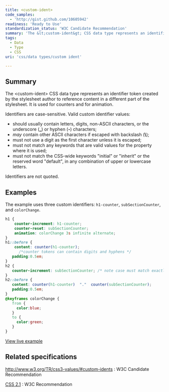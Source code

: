 ```yaml
---
title: <custom-ident>
code_samples:
  - 'http://gist.github.com/10605942'
readiness: 'Ready to Use'
standardization_status: 'W3C Candidate Recommendation'
summary: 'The &lt;custom-ident&gt; CSS data type represents an identifier token created by the stylesheet author to reference content in a different part of the stylesheet.  It is used for counters and for animation.'
tags:
  - Data
  - Type
  - CSS
uri: 'css/data types/custom ident'

---
```

## <span>Summary</span>

The &lt;custom-ident&gt; CSS data type represents an identifier token created by the stylesheet author to reference content in a different part of the stylesheet. It is used for counters and for animation.

 Identifiers are case-sensitive. Valid custom identifier values:

-   should usually contain letters, digits, non-ASCII characters, or the underscore (**\_**) or hyphen (**-**) characters;
-   *may* contain other ASCII characters if escaped with backslash (**\\**);
-   must not use a digit as the first character unless it is escaped;
-   must not match any keywords that are valid values for the property where it is used;
-   must not match the CSS-wide keywords "initial" or "inherit" or the reserved word "default", in any combination of upper or lowercase letters.

Identifiers are not quoted.

## <span>Examples</span>

The example uses three custom identifiers: `h1-counter`, `subSectionCounter`, and `colorChange`.

``` css
h1 {
    counter-increment: h1-counter;
    counter-reset: subSectionCounter;
    animation: colorChange 3s infinite alternate;
}
h1::before {
    content: counter(h1-counter);
      /*counter tokens can contain digits and hyphens */
   padding:0.5em;
}
h2 {
   counter-increment: subSectionCounter; /* note case must match exactly */
}
h2::before {
   content: counter(h1-counter)  "."  counter(subSectionCounter);
   padding:0.5em;
}
@keyframes colorChange {
   from {
     color:blue;
   }
   to {
     color:green;
   }
}
```

[View live example](http://code.webplatform.org/gist/10605942)

## <span>Related specifications</span>

<http://www.w3.org/TR/css3-values/#custom-idents>
:   W3C Candidate Recommendation

[CSS 2.1](http://www.w3.org/TR/CSS21/syndata.html#counter)
:   W3C Recommendation
